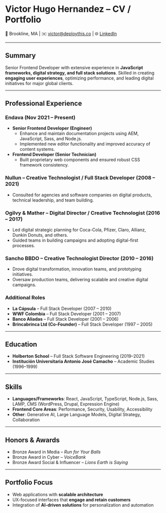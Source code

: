 # Victor Hugo Hernandez – CV / Portfolio

📍 Brookline, MA | ✉️ victor@deploythis.co | 🌐 [LinkedIn](https://www.linkedin.com/in/victorhernandezduran)

---

## Summary
Senior Frontend Developer with extensive experience in **JavaScript frameworks, digital strategy, and full stack solutions**. Skilled in creating **engaging user experiences**, optimizing performance, and leading digital initiatives for major global clients.  

---

## Professional Experience

### **Endava** (Nov 2021 – Present)
- **Senior Frontend Developer (Engineer)**  
  - Enhance and maintain documentation projects using AEM, JavaScript, Sass, and Node.js.  
  - Implemented new editor functionality and improved accuracy of content systems.  
- **Frontend Developer (Senior Technician)**  
  - Built proprietary web components and ensured robust CSS framework consistency.  

### **Nullun** – Creative Technologist / Full Stack Developer (2008 – 2021)
- Consulted for agencies and software companies on digital products, technical leadership, and team building.  

### **Ogilvy & Mather** – Digital Director / Creative Technologist (2016 – 2017)
- Led digital strategic planning for Coca-Cola, Pfizer, Claro, Allianz, Dunkin Donuts, and others.  
- Guided teams in building campaigns and adopting digital-first processes.  

### **Sancho BBDO** – Creative Technologist Director (2010 – 2016)
- Drove digital transformation, innovation teams, and prototyping initiatives.  
- Oversaw production teams, delivering scalable and creative digital campaigns.  

### Additional Roles
- **La Cápsula** – Full Stack Developer (2007 – 2010)  
- **WWF Colombia** – Full Stack Developer (2001 – 2007)  
- **Banco Aliadas** – Full Stack Developer (2001 – 2006)  
- **Brincabrinca Ltd (Co-Founder)** – Full Stack Developer (1997 – 2005)  

---

## Education
- **Holberton School** – Full Stack Software Engineering (2019–2021)  
- **Institución Universitaria Antonio José Camacho** – Academic Studies (1996–1999)  

---

## Skills
- **Languages/Frameworks**: React, JavaScript, TypeScript, Node.js, Sass, LAMP, CMS (WordPress, Drupal, Expression Engine)
- **Frontend Core Areas**: Performance, Security, Usability, Accessibility
- **Other**: Generative AI, Large Language Models, Digital Strategy, Collaboration  

---

## Honors & Awards
- Bronze Award in Media – *Run for Your Balls*  
- Bronze Award in Cyber – *VoiceBank*  
- Bronze Award Social & Influencer – *Lions Earth is Saying*  

---

## Portfolio Focus
- Web applications with **scalable architecture**  
- UX-focused interfaces that **engage and retain customers**  
- Integration of **AI-driven solutions** for personalization and automation  
